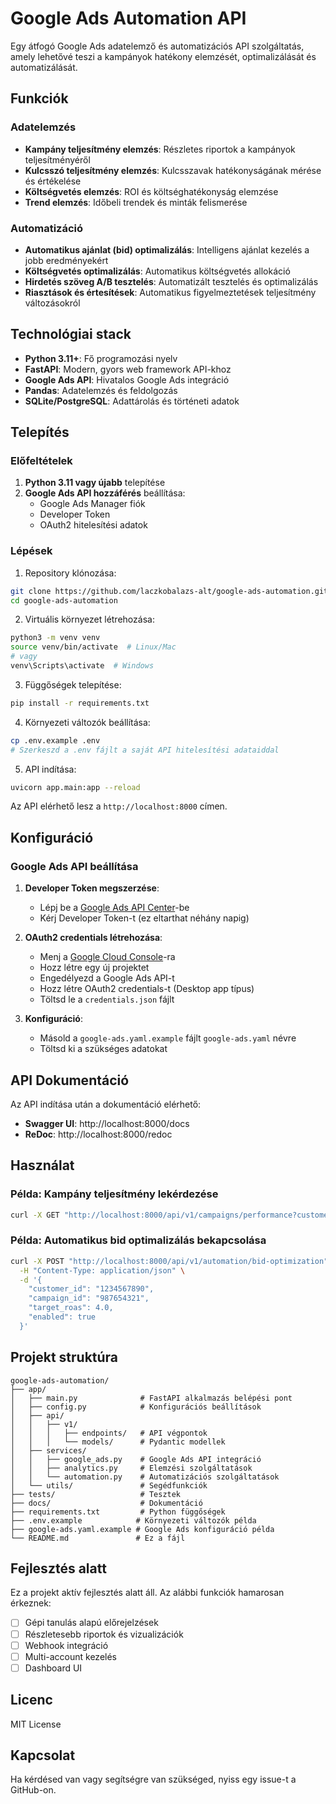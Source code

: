 # Google Ads Automation API

Egy átfogó Google Ads adatelemző és automatizációs API szolgáltatás, amely lehetővé teszi a kampányok hatékony elemzését, optimalizálását és automatizálását.

## Funkciók

### Adatelemzés
- **Kampány teljesítmény elemzés**: Részletes riportok a kampányok teljesítményéről
- **Kulcsszó teljesítmény elemzés**: Kulcsszavak hatékonyságának mérése és értékelése
- **Költségvetés elemzés**: ROI és költséghatékonyság elemzése
- **Trend elemzés**: Időbeli trendek és minták felismerése

### Automatizáció
- **Automatikus ajánlat (bid) optimalizálás**: Intelligens ajánlat kezelés a jobb eredményekért
- **Költségvetés optimalizálás**: Automatikus költségvetés allokáció
- **Hirdetés szöveg A/B tesztelés**: Automatizált tesztelés és optimalizálás
- **Riasztások és értesítések**: Automatikus figyelmeztetések teljesítmény változásokról

## Technológiai stack

- **Python 3.11+**: Fő programozási nyelv
- **FastAPI**: Modern, gyors web framework API-khoz
- **Google Ads API**: Hivatalos Google Ads integráció
- **Pandas**: Adatelemzés és feldolgozás
- **SQLite/PostgreSQL**: Adattárolás és történeti adatok

## Telepítés

### Előfeltételek

1. **Python 3.11 vagy újabb** telepítése
2. **Google Ads API hozzáférés** beállítása:
   - Google Ads Manager fiók
   - Developer Token
   - OAuth2 hitelesítési adatok

### Lépések

1. Repository klónozása:
```bash
git clone https://github.com/laczkobalazs-alt/google-ads-automation.git
cd google-ads-automation
```

2. Virtuális környezet létrehozása:
```bash
python3 -m venv venv
source venv/bin/activate  # Linux/Mac
# vagy
venv\Scripts\activate  # Windows
```

3. Függőségek telepítése:
```bash
pip install -r requirements.txt
```

4. Környezeti változók beállítása:
```bash
cp .env.example .env
# Szerkeszd a .env fájlt a saját API hitelesítési adataiddal
```

5. API indítása:
```bash
uvicorn app.main:app --reload
```

Az API elérhető lesz a `http://localhost:8000` címen.

## Konfiguráció

### Google Ads API beállítása

1. **Developer Token megszerzése**:
   - Lépj be a [Google Ads API Center](https://ads.google.com/aw/apicenter)-be
   - Kérj Developer Token-t (ez eltarthat néhány napig)

2. **OAuth2 credentials létrehozása**:
   - Menj a [Google Cloud Console](https://console.cloud.google.com/)-ra
   - Hozz létre egy új projektet
   - Engedélyezd a Google Ads API-t
   - Hozz létre OAuth2 credentials-t (Desktop app típus)
   - Töltsd le a `credentials.json` fájlt

3. **Konfiguráció**:
   - Másold a `google-ads.yaml.example` fájlt `google-ads.yaml` névre
   - Töltsd ki a szükséges adatokat

## API Dokumentáció

Az API indítása után a dokumentáció elérhető:
- **Swagger UI**: http://localhost:8000/docs
- **ReDoc**: http://localhost:8000/redoc

## Használat

### Példa: Kampány teljesítmény lekérdezése

```bash
curl -X GET "http://localhost:8000/api/v1/campaigns/performance?customer_id=1234567890&date_range=LAST_30_DAYS"
```

### Példa: Automatikus bid optimalizálás bekapcsolása

```bash
curl -X POST "http://localhost:8000/api/v1/automation/bid-optimization" \
  -H "Content-Type: application/json" \
  -d '{
    "customer_id": "1234567890",
    "campaign_id": "987654321",
    "target_roas": 4.0,
    "enabled": true
  }'
```

## Projekt struktúra

```
google-ads-automation/
├── app/
│   ├── main.py              # FastAPI alkalmazás belépési pont
│   ├── config.py            # Konfigurációs beállítások
│   ├── api/
│   │   ├── v1/
│   │   │   ├── endpoints/   # API végpontok
│   │   │   └── models/      # Pydantic modellek
│   ├── services/
│   │   ├── google_ads.py    # Google Ads API integráció
│   │   ├── analytics.py     # Elemzési szolgáltatások
│   │   └── automation.py    # Automatizációs szolgáltatások
│   └── utils/               # Segédfunkciók
├── tests/                   # Tesztek
├── docs/                    # Dokumentáció
├── requirements.txt         # Python függőségek
├── .env.example            # Környezeti változók példa
├── google-ads.yaml.example # Google Ads konfiguráció példa
└── README.md               # Ez a fájl
```

## Fejlesztés alatt

Ez a projekt aktív fejlesztés alatt áll. Az alábbi funkciók hamarosan érkeznek:
- [ ] Gépi tanulás alapú előrejelzések
- [ ] Részletesebb riportok és vizualizációk
- [ ] Webhook integráció
- [ ] Multi-account kezelés
- [ ] Dashboard UI

## Licenc

MIT License

## Kapcsolat

Ha kérdésed van vagy segítségre van szükséged, nyiss egy issue-t a GitHub-on.

